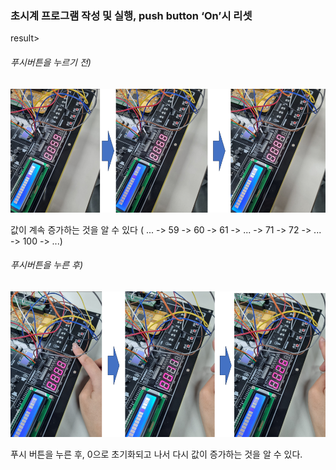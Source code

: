 ### 초시계 프로그램 작성 및 실행, push button ‘On’시 리셋



result>

###### 푸시버튼을 누르기 전)

<img src="./../../images/image-20231219052847947.png" alt="image-20231219052847947" style="zoom:150%;" />

값이 계속 증가하는 것을 알 수 있다 ( ... -> 59 -> 60 -> 61 -> ... -> 71 -> 72 -> ... -> 100 -> ...)



###### 푸시버튼을 누른 후)

<img src="./../../images/image-20231219053016770.png" alt="image-20231219053016770" style="zoom:150%;" />

푸시 버튼을 누른 후, 0으로 초기화되고 나서 다시 값이 증가하는 것을 알 수 있다.





